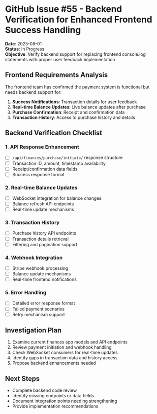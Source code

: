 # GitHub Issue #55 - Backend Verification for Enhanced Frontend Success Handling

**Date**: 2025-08-01  
**Status**: In Progress  
**Objective**: Verify backend support for replacing frontend console.log statements with proper user feedback implementation

## Frontend Requirements Analysis

The frontend team has confirmed the payment system is functional but needs backend support for:

1. **Success Notifications**: Transaction details for user feedback
2. **Real-time Balance Updates**: Live balance updates after purchase
3. **Purchase Confirmation**: Receipt and confirmation data
4. **Transaction History**: Access to purchase history and details

## Backend Verification Checklist

### 1. API Response Enhancement
- [ ] `/api/finances/purchase/initiate/` response structure
- [ ] Transaction ID, amount, timestamp availability
- [ ] Receipt/confirmation data fields
- [ ] Success response format

### 2. Real-time Balance Updates
- [ ] WebSocket integration for balance changes
- [ ] Balance refresh API endpoints
- [ ] Real-time update mechanisms

### 3. Transaction History
- [ ] Purchase history API endpoints
- [ ] Transaction details retrieval
- [ ] Filtering and pagination support

### 4. Webhook Integration
- [ ] Stripe webhook processing
- [ ] Balance update mechanisms
- [ ] Real-time frontend notifications

### 5. Error Handling
- [ ] Detailed error response format
- [ ] Failed payment scenarios
- [ ] Retry mechanism support

## Investigation Plan

1. Examine current finances app models and API endpoints
2. Review payment initiation and webhook handling
3. Check WebSocket consumers for real-time updates
4. Identify gaps in transaction data and history access
5. Propose backend enhancements needed

## Next Steps

- Complete backend code review
- Identify missing endpoints or data fields
- Document integration points needing strengthening
- Provide implementation recommendations